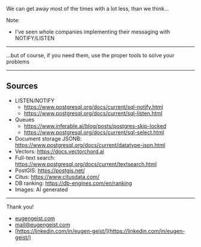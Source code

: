 We can get away most of the times with a lot less, than we think...

Note:
- I've seen whole companies implementing their messaging with NOTIFY/LISTEN

___

...but of course, if you need them, use the proper tools to solve your problems

___

## Sources

- LISTEN/NOTIFY
    - https://www.postgresql.org/docs/current/sql-notify.html
    - https://www.postgresql.org/docs/current/sql-listen.html
- Queues
    - https://www.inferable.ai/blog/posts/postgres-skip-locked
    - https://www.postgresql.org/docs/current/sql-select.html
- Document storage JSONB: https://www.postgresql.org/docs/current/datatype-json.html
- Vectors: https://docs.vectorchord.ai
- Full-text search: https://www.postgresql.org/docs/current/textsearch.html
- PostGIS: https://postgis.net/
- Citus: https://www.citusdata.com/
- DB ranking: https://db-engines.com/en/ranking
- Images: AI generated

___

Thank you!

- [eugengeist.com](https://eugengeist.com)
- [mail@eugengeist.com](mailto:mail@eugengeist.com)
- [https://linkedin.com/in/eugen-geist/](https://linkedin.com/in/eugen-geist/)
